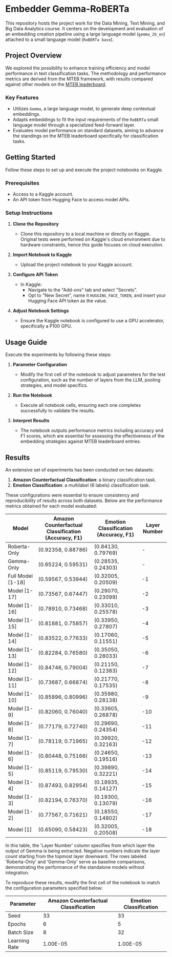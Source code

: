 # Embedder Gemma-RoBERTa

This repository hosts the project work for the Data Mining, Text Mining, and Big Data Analytics course. It centers on the development and evaluation of an embedding creation pipeline using a large language model (`gemma_2b_en`) attached to a small language model (`RoBERTa base`).

## Project Overview

 We explored the possibility to enhance training efficiency and model performance in text classification tasks. The methodology and performance metrics are derived from the MTEB framework, with results compared against other models on the [MTEB leaderboard](https://huggingface.co/spaces/mteb/leaderboard).

### Key Features
- Utilizes `Gemma`, a large language model, to generate deep contextual embeddings.
- Adapts embeddings to fit the input requirements of the `RoBERTa` small language model through a specialized feed-forward layer.
- Evaluates model performance on standard datasets, aiming to advance the standings on the MTEB leaderboard specifically for classification tasks.

## Getting Started

Follow these steps to set up and execute the project notebooks on Kaggle.

### Prerequisites
- Access to a Kaggle account.
- An API token from Hugging Face to access model APIs.

### Setup Instructions

1. **Clone the Repository**
   - Clone this repository to a local machine or directly on Kaggle. Original tests were performed on Kaggle's cloud environment due to hardware constraints, hence this guide focuses on cloud execution.

2. **Import Notebook to Kaggle**
   - Upload the project notebook to your Kaggle account.

3. **Configure API Token**
   - In Kaggle:
     - Navigate to the "Add-ons" tab and select "Secrets".
     - Opt to "New Secret", name it `HUGGING_FACE_TOKEN`, and insert your Hugging Face API token as the value.

4. **Adjust Notebook Settings**
   - Ensure the Kaggle notebook is configured to use a GPU accelerator, specifically a P100 GPU.

## Usage Guide

Execute the experiments by following these steps:

1. **Parameter Configuration**
   - Modify the first cell of the notebook to adjust parameters for the test configuration, such as the number of layers from the LLM, pooling strategies, and model specifics.

2. **Run the Notebook**
   - Execute all notebook cells, ensuring each one completes successfully to validate the results.

3. **Interpret Results**
   - The notebook outputs performance metrics including accuracy and F1 scores, which are essential for assessing the effectiveness of the embedding strategies against MTEB leaderboard entries.

## Results

An extensive set of experiments has been conducted on two datasets:

1. **Amazon Counterfactual Classification**: a binary classification task.
2. **Emotion Classification**: a multilabel (6 labels) classification task.

These configurations were essential to ensure consistency and reproducibility of results across both datasets. Below are the performance metrics obtained for each model evaluated:

| **Model**           | **Amazon Counterfactual Classification (Accuracy, F1)** | **Emotion Classification (Accuracy, F1)** | **Layer Number** |
|---------------------|---------------------------------------------------------|-------------------------------------------|------------------|
| Roberta-Only        | (0.92358, 0.88786)                                      | (0.84130, 0.79769)                        | -                |
| Gemma-Only          | (0.65224, 0.59531)                                      | (0.28535, 0.24303)                        | -                |
| Full Model [1-18]   | (0.59567, 0.53944)                                      | (0.32005, 0.20509)                        | -1               |
| Model [1-17]        | (0.73567, 0.67447)                                      | (0.29070, 0.23099)                        | -2               |
| Model [1-16]        | (0.78910, 0.73468)                                      | (0.33010, 0.25578)                        | -3               |
| Model [1-15]        | (0.81881, 0.75857)                                      | (0.33950, 0.27807)                        | -4               |
| Model [1-14]        | (0.83522, 0.77633)                                      | (0.17060, 0.11551)                        | -5               |
| Model [1-13]        | (0.82284, 0.76580)                                      | (0.35050, 0.28033)                        | -6               |
| Model [1-12]        | (0.84746, 0.79004)                                      | (0.21150, 0.12383)                        | -7               |
| Model [1-11]        | (0.73687, 0.66874)                                      | (0.21770, 0.17535)                        | -8               |
| Model [1-10]        | (0.85896, 0.80996)                                      | (0.35980, 0.28138)                        | -9               |
| Model [1-9]         | (0.82060, 0.76040)                                      | (0.33605, 0.26878)                        | -10              |
| Model [1-8]         | (0.77179, 0.72740)                                      | (0.29690, 0.24354)                        | -11              |
| Model [1-7]         | (0.78119, 0.71965)                                      | (0.39920, 0.32163)                        | -12              |
| Model [1-6]         | (0.80448, 0.75166)                                      | (0.24650, 0.19516)                        | -13              |
| Model [1-5]         | (0.85119, 0.79530)                                      | (0.39890, 0.32221)                        | -14              |
| Model [1-4]         | (0.87493, 0.82954)                                      | (0.18935, 0.14127)                        | -15              |
| Model [1-3]         | (0.82194, 0.76370)                                      | (0.19300, 0.13079)                        | -16              |
| Model [1-2]         | (0.77567, 0.71621)                                      | (0.18550, 0.14802)                        | -17              |
| Model [1]           | (0.65090, 0.58423)                                      | (0.32005, 0.20508)                        | -18              |

In this table, the 'Layer Number' column specifies from which layer the output of Gemma is being extracted. Negative numbers indicate the layer count starting from the topmost layer downward. The rows labeled 'Roberta-Only' and 'Gemma-Only' serve as baseline comparisons, demonstrating the performance of the standalone models without integration.

To reproduce these results, modify the first cell of the notebook to match the configuration parameters specified below:

| **Parameter**  | **Amazon Counterfactual Classification** | **Emotion Classification** |
| -------------- | ---------------------------------------- | -------------------------- |
| Seed           | 33                                       | 33                         |
| Epochs         | 6                                        | 5                          |
| Batch Size     | 8                                        | 32                         |
| Learning Rate  | 1.00E-05                                 | 1.00E-05                   |

